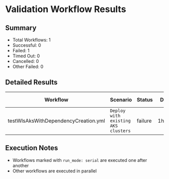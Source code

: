 # Validation Workflow Results

## Summary
- Total Workflows: 1
- Successful: 0
- Failed: 1
- Timed Out: 0
- Cancelled: 0
- Other Failed: 0

## Detailed Results

| Workflow | Scenario | Status | Duration | Run URL |
|----------|----------|---------|-----------|----------|
| testWlsAksWithDependencyCreation.yml | `Deploy with existing AKS clusters` | failure | 1h:4m:36s | [View Run](https://github.com/azure-javaee/weblogic-azure/actions/runs/16615321256) |


## Execution Notes
- Workflows marked with `run_mode: serial` are executed one after another
- Other workflows are executed in parallel
